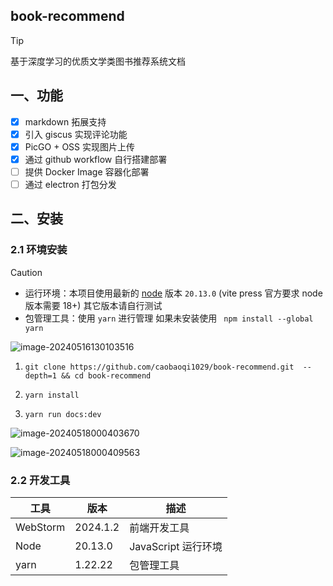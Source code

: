 ## book-recommend

> [!TIP]
>
> 基于深度学习的优质文学类图书推荐系统文档

## 一、功能

- [x] markdown 拓展支持
- [x] 引入 giscus 实现评论功能
- [x] PicGO + OSS 实现图片上传
- [x] 通过 github workflow 自行搭建部署
- [ ] 提供 Docker Image 容器化部署
- [ ] 通过 electron 打包分发

## 二、安装

### 2.1 环境安装

> [!CAUTION]
>
> - 运行环境：本项目使用最新的 [node](https://nodejs.org/en/download) 版本 `20.13.0` (vite press 官方要求 node
    版本需要 18+) 其它版本请自行测试
> - 包管理工具：使用 `yarn` 进行管理 如果未安装使用 ` npm install --global yarn`

![image-20240516130103516](https://2024-cbq-1311841992.cos.ap-beijing.myqcloud.com/picgo/image-20240516130103516.png)

1. `git clone https://github.com/caobaoqi1029/book-recommend.git  --depth=1 && cd book-recommend`

2. `yarn install`

3. `yarn run docs:dev`

![image-20240518000403670](https://2024-cbq-1311841992.cos.ap-beijing.myqcloud.com/picgo/202405180004883.png)

![image-20240518000409563](https://2024-cbq-1311841992.cos.ap-beijing.myqcloud.com/picgo/202405180004843.png)

### 2.2 开发工具

| 工具       | 版本       | 描述              |
|----------|----------|-----------------|
| WebStorm | 2024.1.2 | 前端开发工具          |
| Node     | 20.13.0  | JavaScript 运行环境 |
| yarn     | 1.22.22  | 包管理工具           |

